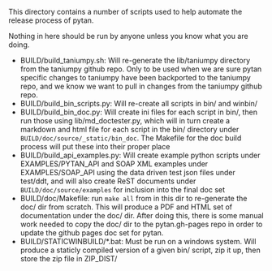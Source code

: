 This directory contains a number of scripts used to help automate the release process of pytan.

Nothing in here should be run by anyone unless you know what you are doing.

 * BUILD/build_taniumpy.sh: Will re-generate the lib/taniumpy directory from the taniumpy github repo. Only to be used when we are sure pytan specific changes to taniumpy have been backported to the taniumpy repo, and we know we want to pull in changes from the taniumpy github repo.
 * BUILD/build_bin_scripts.py: Will re-create all scripts in bin/ and winbin/
 * BUILD/build_bin_doc.py: Will create ini files for each script in bin/, then run those using lib/md_doctester.py, which will in turn create a markdown and html file for each script in the bin/ directory under ```BUILD/doc/source/_static/bin_doc```. The Makefile for the doc build process will put these into their proper place
 * BUILD/build_api_examples.py: Will create example python scripts under EXAMPLES/PYTAN_API and SOAP XML examples under EXAMPLES/SOAP_API using the data driven test json files under test/ddt, and will also create ReST documents under ```BUILD/doc/source/examples``` for inclusion into the final doc set
 * BUILD/doc/Makefile: run ```make all``` from in this dir to re-generate the doc/ dir from scratch. This will produce a PDF and HTML set of documentation under the doc/ dir. After doing this, there is some manual work needed to copy the doc/ dir to the pytan.gh-pages repo in order to update the github pages doc set for pytan.
 * BUILD/STATICWINBUILD/*.bat: Must be run on a windows system. Will produce a staticly compiled version of a given bin/ script, zip it up, then store the zip file in ZIP_DIST/
